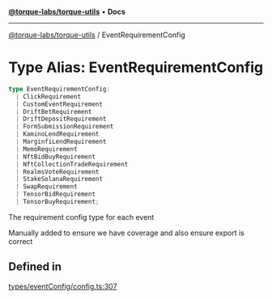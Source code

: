 [**@torque-labs/torque-utils**](../README.md) • **Docs**

***

[@torque-labs/torque-utils](../README.md) / EventRequirementConfig

# Type Alias: EventRequirementConfig

```ts
type EventRequirementConfig: 
  | ClickRequirement
  | CustomEventRequirement
  | DriftBetRequirement
  | DriftDepositRequirement
  | FormSubmissionRequirement
  | KaminoLendRequirement
  | MarginfiLendRequirement
  | MemoRequirement
  | NftBidBuyRequirement
  | NftCollectionTradeRequirement
  | RealmsVoteRequirement
  | StakeSolanaRequirement
  | SwapRequirement
  | TensorBidRequirement
  | TensorBuyRequirement;
```

The requirement config type for each event

Manually added to ensure we have coverage and also ensure export is correct

## Defined in

[types/eventConfig/config.ts:307](https://github.com/torque-labs/torque-utils/blob/fcba00c7b8994c0932484e8f489988b91291c603/types/eventConfig/config.ts#L307)
